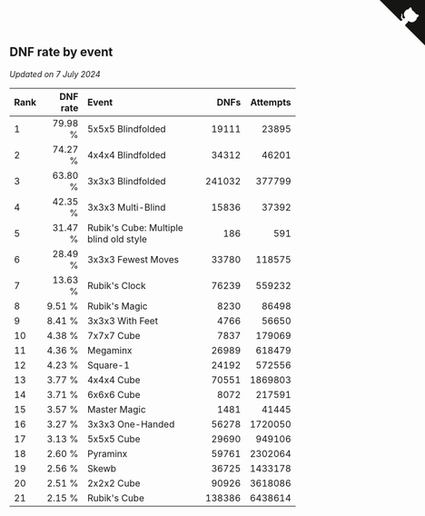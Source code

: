 ## DNF rate by event

*Updated on  7 July 2024*

| Rank | DNF rate | Event | DNFs | Attempts |
| :--- | ---: | :--- | ---: | ---: |
| 1 | 79.98 % | 5x5x5 Blindfolded | 19111 | 23895 |
| 2 | 74.27 % | 4x4x4 Blindfolded | 34312 | 46201 |
| 3 | 63.80 % | 3x3x3 Blindfolded | 241032 | 377799 |
| 4 | 42.35 % | 3x3x3 Multi-Blind | 15836 | 37392 |
| 5 | 31.47 % | Rubik's Cube: Multiple blind old style | 186 | 591 |
| 6 | 28.49 % | 3x3x3 Fewest Moves | 33780 | 118575 |
| 7 | 13.63 % | Rubik's Clock | 76239 | 559232 |
| 8 | 9.51 % | Rubik's Magic | 8230 | 86498 |
| 9 | 8.41 % | 3x3x3 With Feet | 4766 | 56650 |
| 10 | 4.38 % | 7x7x7 Cube | 7837 | 179069 |
| 11 | 4.36 % | Megaminx | 26989 | 618479 |
| 12 | 4.23 % | Square-1 | 24192 | 572556 |
| 13 | 3.77 % | 4x4x4 Cube | 70551 | 1869803 |
| 14 | 3.71 % | 6x6x6 Cube | 8072 | 217591 |
| 15 | 3.57 % | Master Magic | 1481 | 41445 |
| 16 | 3.27 % | 3x3x3 One-Handed | 56278 | 1720050 |
| 17 | 3.13 % | 5x5x5 Cube | 29690 | 949106 |
| 18 | 2.60 % | Pyraminx | 59761 | 2302064 |
| 19 | 2.56 % | Skewb | 36725 | 1433178 |
| 20 | 2.51 % | 2x2x2 Cube | 90926 | 3618086 |
| 21 | 2.15 % | Rubik's Cube | 138386 | 6438614 |


<a href="https://github.com/JustinTimeCuber/wca_statistics" class="github-corner" aria-label="View source on Github"><svg width="80" height="80" viewBox="0 0 250 250" style="fill:#151513; color:#fff; position: absolute; top: 0; border: 0; right: 0;" aria-hidden="true"><path d="M0,0 L115,115 L130,115 L142,142 L250,250 L250,0 Z"></path><path d="M128.3,109.0 C113.8,99.7 119.0,89.6 119.0,89.6 C122.0,82.7 120.5,78.6 120.5,78.6 C119.2,72.0 123.4,76.3 123.4,76.3 C127.3,80.9 125.5,87.3 125.5,87.3 C122.9,97.6 130.6,101.9 134.4,103.2" fill="currentColor" style="transform-origin: 130px 106px;" class="octo-arm"></path><path d="M115.0,115.0 C114.9,115.1 118.7,116.5 119.8,115.4 L133.7,101.6 C136.9,99.2 139.9,98.4 142.2,98.6 C133.8,88.0 127.5,74.4 143.8,58.0 C148.5,53.4 154.0,51.2 159.7,51.0 C160.3,49.4 163.2,43.6 171.4,40.1 C171.4,40.1 176.1,42.5 178.8,56.2 C183.1,58.6 187.2,61.8 190.9,65.4 C194.5,69.0 197.7,73.2 200.1,77.6 C213.8,80.2 216.3,84.9 216.3,84.9 C212.7,93.1 206.9,96.0 205.4,96.6 C205.1,102.4 203.0,107.8 198.3,112.5 C181.9,128.9 168.3,122.5 157.7,114.1 C157.9,116.9 156.7,120.9 152.7,124.9 L141.0,136.5 C139.8,137.7 141.6,141.9 141.8,141.8 Z" fill="currentColor" class="octo-body"></path></svg></a><style>.github-corner:hover .octo-arm{animation:octocat-wave 560ms ease-in-out}@keyframes octocat-wave{0%,100%{transform:rotate(0)}20%,60%{transform:rotate(-25deg)}40%,80%{transform:rotate(10deg)}}@media (max-width:500px){.github-corner:hover .octo-arm{animation:none}.github-corner .octo-arm{animation:octocat-wave 560ms ease-in-out}}</style>
